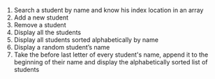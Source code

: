 1. Search a student by name and know his index location in an array 
2. Add a new student 
3. Remove a student 
4. Display all the students 
5. Display all students sorted alphabetically by name 
6. Display a random student’s name 
7. Take the before last letter of every student's name, append it to the beginning of their name 
and display the alphabetically sorted list of students
